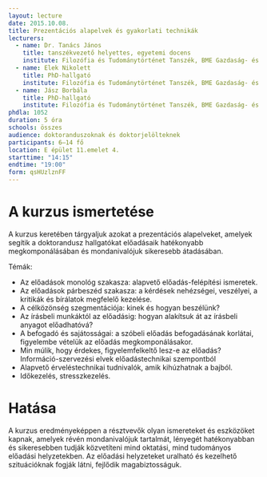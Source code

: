 ```yaml
---
layout: lecture
date: 2015.10.08.
title: Prezentációs alapelvek és gyakorlati technikák
lecturers:
  - name: Dr. Tanács János
    title: tanszékvezető helyettes, egyetemi docens
    institute: Filozófia és Tudománytörténet Tanszék, BME Gazdaság- és Társadalomtudományi Kar
  - name: Elek Nikolett
    title: PhD-hallgató
    institute: Filozófia és Tudománytörténet Tanszék, BME Gazdaság- és Társadalomtudományi Kar
  - name: Jász Borbála
    title: PhD-hallgató
    institute: Filozófia és Tudománytörténet Tanszék, BME Gazdaság- és Társadalomtudományi Kar
phdla: 1052
duration: 5 óra
schools: összes
audience: doktoranduszoknak és doktorjelölteknek
participants: 6–14 fő
location: E épület 11.emelet 4.
starttime: "14:15"
endtime: "19:00"
form: qsHUzlznFF
---
```


# A kurzus ismertetése

A kurzus keretében tárgyaljuk azokat a prezentációs alapelveket, amelyek segítik a doktorandusz hallgatókat előadásaik hatékonyabb megkomponálásában és mondanivalójuk sikeresebb átadásában. 

Témák:

* Az előadások monológ szakasza: alapvető előadás-felépítési ismeretek. 
* Az előadások párbeszéd szakasza: a kérdések nehézségei, veszélyei, a kritikák és bírálatok megfelelő kezelése. 
* A célközönség szegmentációja: kinek és hogyan beszélünk?
* Az írásbeli munkáktól az előadásig: hogyan alakítsuk át az írásbeli anyagot előadhatóvá?
* A befogadó és sajátosságai: a szóbeli előadás befogadásának korlátai, figyelembe vételük az előadás megkomponálásakor.
* Min múlik, hogy érdekes, figyelemfelkeltő lesz-e az előadás? Információ-szervezési elvek előadástechnikai szempontból
* Alapvető érveléstechnikai tudnivalók, amik kihúzhatnak a bajból.
* Időkezelés, stresszkezelés.

# Hatása

A kurzus eredményeképpen a résztvevők olyan ismereteket és eszközöket kapnak, amelyek révén mondanivalójuk tartalmát, lényegét hatékonyabban és sikeresebben tudják közvetíteni mind oktatási, mind tudományos előadási helyzetekben. Az előadási helyzeteket uralható és kezelhető szituációknak fogják látni, fejlődik magabiztosságuk.
